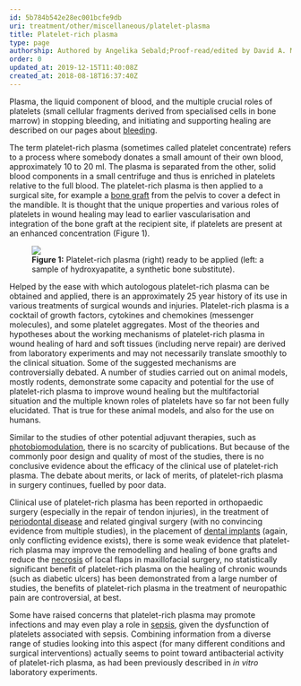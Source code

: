 ```yaml
---
id: 5b784b542e28ec001bcfe9db
uri: treatment/other/miscellaneous/platelet-plasma
title: Platelet-rich plasma
type: page
authorship: Authored by Angelika Sebald;Proof-read/edited by David A. Mitchell
order: 0
updated_at: 2019-12-15T11:40:08Z
created_at: 2018-08-18T16:37:40Z
---
```


<p>Plasma, the liquid component of blood, and the multiple
    crucial roles of platelets (small cellular fragments
    derived from specialised cells in bone marrow) in
    stopping bleeding, and initiating and supporting healing
    are described on our pages about <a href="/treatment/other/bleeding/more-info">bleeding</a>.
</p>
<p>The term platelet-rich plasma (sometimes called platelet
    concentrate) refers to a process where somebody donates
    a small amount of their own blood, approximately 10 to
    20 ml. The plasma is separated from the other, solid
    blood components in a small centrifuge and thus is
    enriched in platelets relative to the full blood. The
    platelet-rich plasma is then applied to a surgical site,
    for example a <a href="/treatment/surgery/reconstruction">bone
        graft</a> from the pelvis to cover a defect in the
    mandible. It is thought that the unique properties and
    various roles of platelets in wound healing may lead to
    earlier vascularisation and integration of the bone
    graft at the recipient site, if platelets are present at
    an enhanced concentration (Figure 1).</p>
<figure><img src="/treatment-other-miscellaneous-platelet-plasma-figure1.jpg">
    <figcaption><strong>Figure 1:</strong> Platelet-rich
        plasma (right) ready to be applied (left: a sample
        of hydroxyapatite, a synthetic bone substitute).
    </figcaption>
</figure>
<p>Helped by the ease with which autologous platelet-rich
    plasma can be obtained and applied, there is an
    approximately 25 year history of its use in various
    treatments of surgical wounds and injuries.
    Platelet-rich plasma is a cocktail of growth factors,
    cytokines and chemokines (messenger molecules), and some
    platelet aggregates. Most of the theories and hypotheses
    about the working mechanisms of platelet-rich plasma in
    wound healing of hard and soft tissues (including nerve
    repair) are derived from laboratory experiments and may
    not necessarily translate smoothly to the clinical
    situation. Some of the suggested mechanisms are
    controversially debated. A number of studies carried out
    on animal models, mostly rodents, demonstrate some
    capacity and potential for the use of platelet-rich
    plasma to improve wound healing but the multifactorial
    situation and the multiple known roles of platelets have
    so far not been fully elucidated. That is true for these
    animal models, and also for the use on humans.</p>
<p>Similar to the studies of other potential adjuvant
    therapies, such as <a href="/treatment/other/miscellaneous/lilt">photobiomodulation</a>,
    there is no scarcity of publications. But because of the
    commonly poor design and quality of most of the studies,
    there is no conclusive evidence about the efficacy of
    the clinical use of platelet-rich plasma. The debate
    about merits, or lack of merits, of platelet-rich plasma
    in surgery continues, fuelled by poor data.</p>
<p>Clinical use of platelet-rich plasma has been reported in
    orthopaedic surgery (especially in the repair of tendon
    injuries), in the treatment of <a href="/treatment/restorative-dentistry/periodontal">periodontal
        disease</a> and related gingival surgery (with no
    convincing evidence from multiple studies), in the
    placement of <a href="/treatment-rest-denstistry-implants-level1">dental
        implants</a> (again, only conflicting evidence
    exists), there is some weak evidence that platelet-rich
    plasma may improve the remodelling and healing of bone
    grafts and reduce the <a href="/diagnosis/a-z/necrosis">necrosis</a> of local
    flaps in maxillofacial surgery, no statistically
    significant benefit of platelet-rich plasma on the
    healing of chronic wounds (such as diabetic ulcers) has
    been demonstrated from a large number of studies, the
    benefits of platelet-rich plasma in the treatment of
    neuropathic pain are controversial, at best.</p>
<p>Some have raised concerns that platelet-rich plasma may
    promote infections and may even play a role in <a href="/diagnosis/a-z/infection/detailed">sepsis</a>,
    given the dysfunction of platelets associated with
    sepsis. Combining information from a diverse range of
    studies looking into this aspect (for many different
    conditions and surgical interventions) actually seems to
    point toward antibacterial activity of platelet-rich
    plasma, as had been previously described in <i>in
        vitro</i> laboratory experiments.</p>
